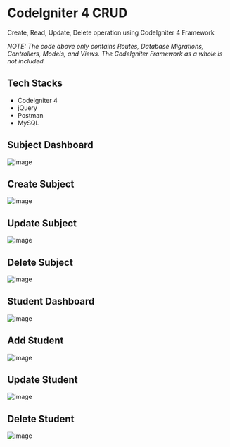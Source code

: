 # CodeIgniter 4 CRUD
Create, Read, Update, Delete operation using CodeIgniter 4 Framework

*NOTE: The code above only contains Routes, Database Migrations, Controllers, Models, and Views.
      The CodeIgniter Framework as a whole is not included.*

## Tech Stacks
- CodeIgniter 4
- jQuery
- Postman
- MySQL

## Subject Dashboard
![image](https://github.com/GabrielAmadeus/CodeIgniter4-CRUD/assets/143593330/b9310363-9b61-4a29-ab7d-9885def91d2d)

## Create Subject
![image](https://github.com/GabrielAmadeus/CodeIgniter4-CRUD/assets/143593330/1c95503e-4e1d-424f-b01d-cbfdbc2b1104)

## Update Subject
![image](https://github.com/GabrielAmadeus/CodeIgniter4-CRUD/assets/143593330/2d3ecbbc-e43d-4616-80e6-0d88891a0ec0)

## Delete Subject
![image](https://github.com/GabrielAmadeus/CodeIgniter4-CRUD/assets/143593330/11ec7daa-dc5c-40c7-9843-6e6f0ace123d)

## Student Dashboard
![image](https://github.com/GabrielAmadeus/CodeIgniter4-CRUD/assets/143593330/1ff6790d-6dcb-4d94-8b33-04ec8fab0a24)

## Add Student
![image](https://github.com/GabrielAmadeus/CodeIgniter4-CRUD/assets/143593330/7ad07ce9-65b0-4522-be72-3e3e833d1786)

## Update Student
![image](https://github.com/GabrielAmadeus/CodeIgniter4-CRUD/assets/143593330/6d868119-358c-4bf6-ab27-c941f855caae)

## Delete Student
![image](https://github.com/GabrielAmadeus/CodeIgniter4-CRUD/assets/143593330/5a34b295-62ee-4e33-bb3f-64f425a2647d)

